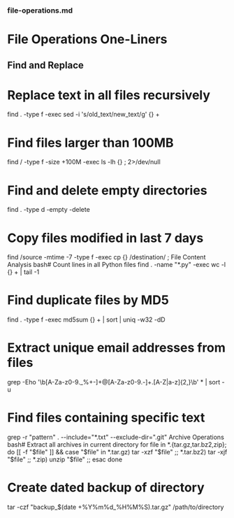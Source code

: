 ### file-operations.md
  
# File Operations One-Liners

## Find and Replace
 
# Replace text in all files recursively
find . -type f -exec sed -i 's/old_text/new_text/g' {} +

# Find files larger than 100MB
find / -type f -size +100M -exec ls -lh {} \; 2>/dev/null

# Find and delete empty directories
find . -type d -empty -delete

# Copy files modified in last 7 days
find /source -mtime -7 -type f -exec cp {} /destination/ \;
File Content Analysis
bash# Count lines in all Python files
find . -name "*.py" -exec wc -l {} + | tail -1

# Find duplicate files by MD5
find . -type f -exec md5sum {} + | sort | uniq -w32 -dD

# Extract unique email addresses from files
grep -Eho '\b[A-Za-z0-9._%+-]+@[A-Za-z0-9.-]+\.[A-Z|a-z]{2,}\b' * | sort -u

# Find files containing specific text
grep -r "pattern" . --include="*.txt" --exclude-dir=".git"
Archive Operations
bash# Extract all archives in current directory
for file in *.{tar.gz,tar.bz2,zip}; do 
  [[ -f "$file" ]] && case "$file" in
    *.tar.gz) tar -xzf "$file" ;;
    *.tar.bz2) tar -xjf "$file" ;;
    *.zip) unzip "$file" ;;
  esac
done

# Create dated backup of directory
tar -czf "backup_$(date +%Y%m%d_%H%M%S).tar.gz" /path/to/directory
